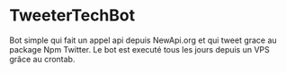 # TweeterTechBot
Bot simple qui fait un appel api depuis NewApi.org et qui tweet grace au package Npm Twitter.
Le bot est executé tous les jours depuis un VPS grâce au crontab.

